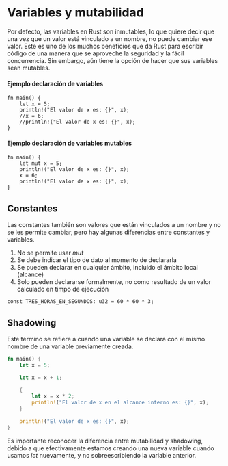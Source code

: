 # Variables y mutabilidad

Por defecto, las variables en Rust son inmutables, lo que quiere decir que una vez que un valor está vinculado a un nombre, no puede cambiar ese valor. Este es uno de los muchos beneficios que da Rust para escribir código de una manera que se aproveche la seguridad y la fácil concurrencia. Sin embargo, aún tiene la opción de hacer que sus variables sean mutables.

#### Ejemplo declaración de variables 
```rust, editable
fn main() {
    let x = 5;
    println!("El valor de x es: {}", x);
    //x = 6;
    //println!("El valor de x es: {}", x);
}
```
#### Ejemplo declaración de variables mutables
```rust, editable
fn main() {
    let mut x = 5;
    println!("El valor de x es: {}", x);
    x = 6;
    println!("El valor de x es: {}", x);
}
```

## Constantes
Las constantes también son valores que están vinculados a un nombre y no se les permite cambiar, pero hay algunas diferencias entre constantes y variables.
1. No se permite usar *mut* 
2. Se debe indicar el tipo de dato al momento de declararla
3. Se pueden declarar en cualquier ámbito, incluido el ámbito local (alcance)
4. Solo pueden declararse formalmente, no como resultado de un valor calculado en timpo de ejecución

```rust, noplayground
const TRES_HORAS_EN_SEGUNDOS: u32 = 60 * 60 * 3;
```

## Shadowing
Este término se refiere a cuando una variable se declara con el mismo nombre de una variable previamente creada.    

```rust
fn main() {
    let x = 5;

    let x = x + 1;

    {
        let x = x * 2;
        println!("El valor de x en el alcance interno es: {}", x);
    }

    println!("El valor de x es: {}", x);
}
```
Es importante reconocer la diferencia entre mutabilidad y shadowing, debido a que efectivamente estamos creando una nueva variable cuando usamos *let* nuevamente, y no sobreescribiendo la variable anterior.